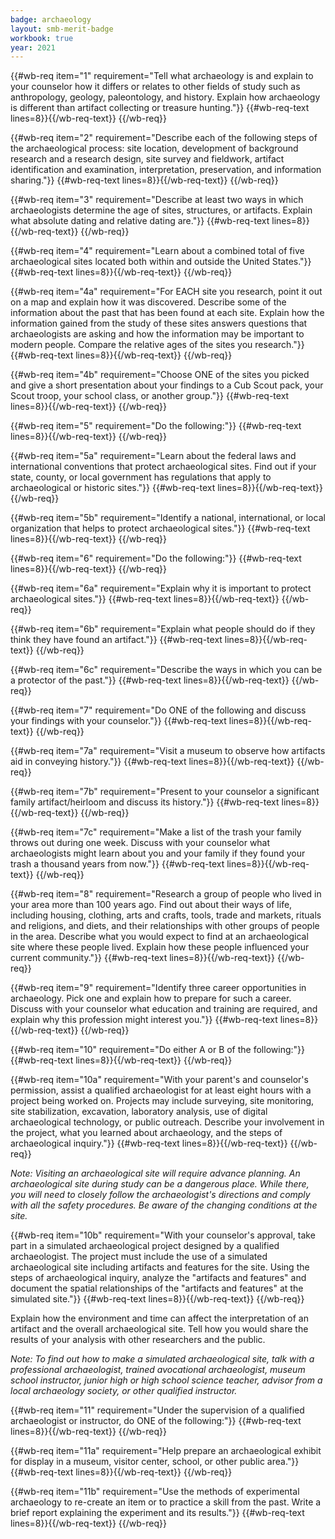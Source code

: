 ```yaml
---
badge: archaeology
layout: smb-merit-badge
workbook: true
year: 2021
---
```



{{#wb-req item="1" requirement="Tell what archaeology is and explain to your counselor how it differs or relates to other fields of study such as anthropology, geology, paleontology, and history. Explain how archaeology is different than artifact collecting or treasure hunting."}}
{{#wb-req-text lines=8}}{{/wb-req-text}}
{{/wb-req}}

{{#wb-req item="2" requirement="Describe each of the following steps of the archaeological process: site location, development of background research and a research design, site survey and fieldwork, artifact identification and examination, interpretation, preservation, and information sharing."}}
{{#wb-req-text lines=8}}{{/wb-req-text}}
{{/wb-req}}

{{#wb-req item="3" requirement="Describe at least two ways in which archaeologists determine the age of sites, structures, or artifacts. Explain what absolute dating and relative dating are."}}
{{#wb-req-text lines=8}}{{/wb-req-text}}
{{/wb-req}}

{{#wb-req item="4" requirement="Learn about a combined total of five archaeological sites located both within and outside the United States."}}
{{#wb-req-text lines=8}}{{/wb-req-text}}
{{/wb-req}}

{{#wb-req item="4a" requirement="For EACH site you research, point it out on a map and explain how it was discovered. Describe some of the information about the past that has been found at each site. Explain how the information gained from the study of these sites answers questions that archaeologists are asking and how the information may be important to modern people. Compare the relative ages of the sites you research."}}
{{#wb-req-text lines=8}}{{/wb-req-text}}
{{/wb-req}}

{{#wb-req item="4b" requirement="Choose ONE of the sites you picked and give a short presentation about your findings to a Cub Scout pack, your Scout troop, your school class, or another group."}}
{{#wb-req-text lines=8}}{{/wb-req-text}}
{{/wb-req}}

{{#wb-req item="5" requirement="Do the following:"}}
{{#wb-req-text lines=8}}{{/wb-req-text}}
{{/wb-req}}

{{#wb-req item="5a" requirement="Learn about the federal laws and international conventions that protect archaeological sites. Find out if your state, county, or local government has regulations that apply to archaeological or historic sites."}}
{{#wb-req-text lines=8}}{{/wb-req-text}}
{{/wb-req}}

{{#wb-req item="5b" requirement="Identify a national, international, or local organization that helps to protect archaeological sites."}}
{{#wb-req-text lines=8}}{{/wb-req-text}}
{{/wb-req}}

{{#wb-req item="6" requirement="Do the following:"}}
{{#wb-req-text lines=8}}{{/wb-req-text}}
{{/wb-req}}

{{#wb-req item="6a" requirement="Explain why it is important to protect archaeological sites."}}
{{#wb-req-text lines=8}}{{/wb-req-text}}
{{/wb-req}}

{{#wb-req item="6b" requirement="Explain what people should do if they think they have found an artifact."}}
{{#wb-req-text lines=8}}{{/wb-req-text}}
{{/wb-req}}

{{#wb-req item="6c" requirement="Describe the ways in which you can be a protector of the past."}}
{{#wb-req-text lines=8}}{{/wb-req-text}}
{{/wb-req}}

{{#wb-req item="7" requirement="Do ONE of the following and discuss your findings with your counselor."}}
{{#wb-req-text lines=8}}{{/wb-req-text}}
{{/wb-req}}

{{#wb-req item="7a" requirement="Visit a museum to observe how artifacts aid in conveying history."}}
{{#wb-req-text lines=8}}{{/wb-req-text}}
{{/wb-req}}

{{#wb-req item="7b" requirement="Present to your counselor a significant family artifact/heirloom and discuss its history."}}
{{#wb-req-text lines=8}}{{/wb-req-text}}
{{/wb-req}}

{{#wb-req item="7c" requirement="Make a list of the trash your family throws out during one week. Discuss with your counselor what archaeologists might learn about you and your family if they found your trash a thousand years from now."}}
{{#wb-req-text lines=8}}{{/wb-req-text}}
{{/wb-req}}

{{#wb-req item="8" requirement="Research a group of people who lived in your area more than 100 years ago. Find out about their ways of life, including housing, clothing, arts and crafts, tools, trade and markets, rituals and religions, and diets, and their relationships with other groups of people in the area. Describe what you would expect to find at an archaeological site where these people lived. Explain how these people influenced your current community."}}
{{#wb-req-text lines=8}}{{/wb-req-text}}
{{/wb-req}}

{{#wb-req item="9" requirement="Identify three career opportunities in archaeology. Pick one and explain how to prepare for such a career. Discuss with your counselor what education and training are required, and explain why this profession might interest you."}}
{{#wb-req-text lines=8}}{{/wb-req-text}}
{{/wb-req}}

{{#wb-req item="10" requirement="Do either A or B of the following:"}}
{{#wb-req-text lines=8}}{{/wb-req-text}}
{{/wb-req}}

{{#wb-req item="10a" requirement="With your parent's and counselor's permission, assist a qualified archaeologist for at least eight hours with a project being worked on. Projects may include surveying, site monitoring, site stabilization, excavation, laboratory analysis, use of digital archaeological technology, or public outreach. Describe your involvement in the project, what you learned about archaeology, and the steps of archaeological inquiry."}}
{{#wb-req-text lines=8}}{{/wb-req-text}}
{{/wb-req}}

*Note: Visiting an archaeological site will require advance planning. An archaeological site during study can be a dangerous place. While there, you will need to closely follow the archaeologist's directions and comply with all the safety procedures. Be aware of the changing conditions at the site.*

{{#wb-req item="10b" requirement="With your counselor's approval, take part in a simulated archaeological project designed by a qualified archaeologist. The project must include the use of a simulated archaeological site including artifacts and features for the site. Using the steps of archaeological inquiry, analyze the \"artifacts and features\" and document the spatial relationships of the \"artifacts and features\" at the simulated site."}}
{{#wb-req-text lines=8}}{{/wb-req-text}}
{{/wb-req}}

Explain how the environment and time can affect the interpretation of an artifact and the overall archaeological site. Tell how you would share the results of your analysis with other researchers and the public.

*Note: To find out how to make a simulated archaeological site, talk with a professional archaeologist, trained avocational archaeologist, museum school instructor, junior high or high school science teacher, advisor from a local archaeology society, or other qualified instructor.*

{{#wb-req item="11" requirement="Under the supervision of a qualified archaeologist or instructor, do ONE of the following:"}}
{{#wb-req-text lines=8}}{{/wb-req-text}}
{{/wb-req}}

{{#wb-req item="11a" requirement="Help prepare an archaeological exhibit for display in a museum, visitor center, school, or other public area."}}
{{#wb-req-text lines=8}}{{/wb-req-text}}
{{/wb-req}}

{{#wb-req item="11b" requirement="Use the methods of experimental archaeology to re-create an item or to practice a skill from the past. Write a brief report explaining the experiment and its results."}}
{{#wb-req-text lines=8}}{{/wb-req-text}}
{{/wb-req}}
